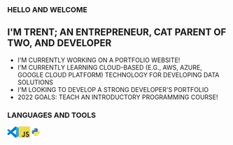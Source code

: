 ### HELLO AND WELCOME

## I'M TRENT; AN ENTREPRENEUR, CAT PARENT OF TWO, AND DEVELOPER
- I'M CURRENTLY WORKING ON A PORTFOLIO WEBSITE!
- I'M CURRENTLY LEARNING CLOUD-BASED (E.G., AWS, AZURE, GOOGLE CLOUD PLATFORM) TECHNOLOGY FOR DEVELOPING DATA SOLUTIONS
- I'M LOOKING TO DEVELOP A STRONG DEVELOPER'S PORTFOLIO
- 2022 GOALS: TEACH AN INTRODUCTORY PROGRAMMING COURSE!


### LANGUAGES AND TOOLS

<img align="left" alt="vs code" width="26px" src="https://github.com/github/explore/blob/main/topics/visual-studio-code/visual-studio-code.png?raw=true"/>
<img align="left" alt="javascript" width="26px" src="https://github.com/github/explore/blob/main/topics/javascript/javascript.png?raw=true"/>
<img align="left" alt="python" width="26px" src="https://github.com/github/explore/blob/main/topics/python/python.png?raw=true"/>